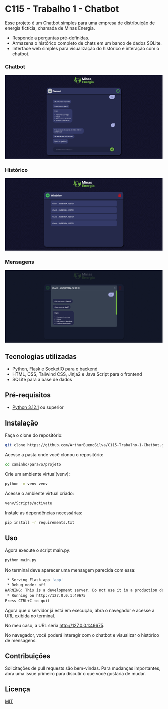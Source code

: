 # C115 - Trabalho 1 - Chatbot

Esse projeto é um Chatbot simples para uma empresa de distribuição de energia fictícia, chamada de Minas Energia.

- Responde a perguntas pré-definidas.
- Armazena o histórico completo de chats em um banco de dados SQLite.
- Interface web simples para visualização do histórico e interação com o chatbot.

### Chatbot
![Chatbot](app/static/img/readme/chat.png)

### Histórico
![Histórico](app/static/img/readme/history.png)

### Mensagens
![Mensagens](app/static/img/readme/history-messages.png)

## Tecnologias utilizadas
- Python, Flask e SocketIO para o backend
- HTML, CSS, Tailwind CSS, Jinja2 e Java Script para o frontend
- SQLite para a base de dados

## Pré-requisitos

- [Python 3.12.1](https://www.python.org/downloads/release/python-3121/) ou superior

## Instalação
Faça o clone do repositório:

```bash
git clone https://github.com/ArthurBuenoSilva/C115-Trabalho-1-Chatbot.git
```

Acesse a pasta onde você clonou o repositório:

```bash
cd caminho/para/o/projeto
```

Crie um ambiente virtual(venv):

```bash
python -m venv venv
```

Acesse o ambiente virtual criado:

```bash
venv/Scripts/activate
```

Instale as dependências necessárias:
```bash
pip install -r requirements.txt
```

## Uso
Agora execute o script main.py:

```bash
python main.py
```

No terminal deve aparecer uma mensagem parecida com essa:

```bash
 * Serving Flask app 'app'
 * Debug mode: off
WARNING: This is a development server. Do not use it in a production deployment. Use a production WSGI server instead.
 * Running on http://127.0.0.1:49675
Press CTRL+C to quit
```

Agora que o servidor já está em execução, abra o navegador e acesse a URL exibida no terminal.

No meu caso, a URL seria http://127.0.0.1:49675.

No navegador, você poderá interagir com o chatbot e visualizar o histórico de mensagens.


## Contribuições

Solicitações de pull requests são bem-vindas. Para mudanças importantes, abra uma issue primeiro para discutir o que você gostaria de mudar.

## Licença

[MIT](https://choosealicense.com/licenses/mit/)